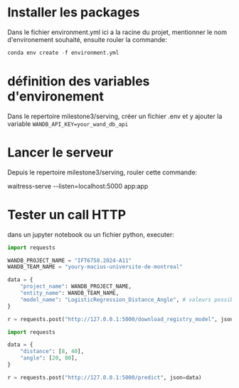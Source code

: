 # Installer les packages

Dans le fichier environment.yml ici a la racine du projet, mentionner le nom d'environement souhaité, ensuite rouler la commande:

```python
conda env create -f environment.yml
```

# définition des variables d'environement

Dans le repertoire milestone3/serving, créer un fichier .env et y ajouter 
la variable ```WANDB_API_KEY=your_wand_db_api```

# Lancer le serveur

Depuis le repertoire milestone3/serving, rouler cette commande:

waitress-serve --listen=localhost:5000 app:app

# Tester un call HTTP

dans un jupyter notebook ou un fichier python, executer:
```python
import requests

WANDB_PROJECT_NAME = "IFT6758.2024-A11"
WANDB_TEAM_NAME = "youry-macius-universite-de-montreal"

data = {
    "project_name": WANDB_PROJECT_NAME,
    "entity_name": WANDB_TEAM_NAME,
    "model_name": "LogisticRegression_Distance_Angle", # valeurs possibles : LogisticRegression_Distance_Angle, LogisticRegression_Distance
}

r = requests.post("http://127.0.0.1:5000/download_registry_model", json=data)   
```

```python
import requests

data = {
    "distance": [8, 40],
    "angle": [20, 80],
}

r = requests.post("http://127.0.0.1:5000/predict", json=data)
```
